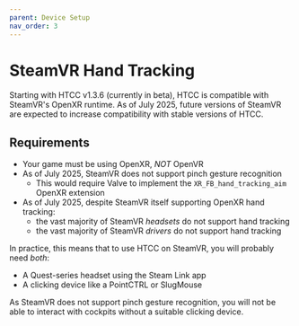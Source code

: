 ```yaml
---
parent: Device Setup
nav_order: 3
---
```


# SteamVR Hand Tracking

Starting with HTCC v1.3.6 (currently in beta), HTCC is compatible with SteamVR's OpenXR runtime. As of July 2025,
future versions of SteamVR are expected to increase compatibility with stable versions of HTCC.

## Requirements

- Your game must be using OpenXR, *NOT* OpenVR
- As of July 2025, SteamVR does not support pinch gesture recognition
    - This would require Valve to implement the `XR_FB_hand_tracking_aim` OpenXR extension
- As of July 2025, despite SteamVR itself supporting OpenXR hand tracking:
    - the vast majority of SteamVR *headsets* do not support hand tracking
    - the vast majority of SteamVR *drivers* do not support hand tracking

In practice, this means that to use HTCC on SteamVR, you will probably need *both*:

- A Quest-series headset using the Steam Link app
- A clicking device like a PointCTRL or SlugMouse

As SteamVR does not support pinch gesture recognition, you will not be able to interact with cockpits without a suitable
clicking device.